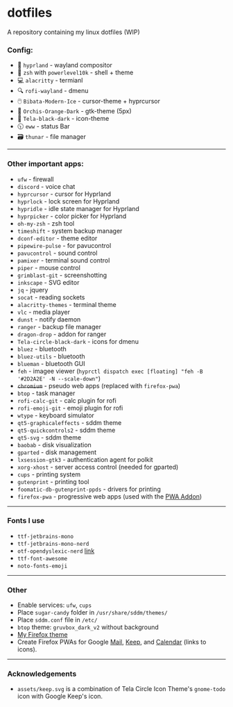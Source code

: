 # dotfiles
A repository containing my linux dotfiles (WIP)

### Config:
- 🎨 `hyprland` - wayland compositor
- 🐚 `zsh` with `powerlevel10k` - shell + theme
- 💻 `alacritty` - termianl
- 🔍 `rofi-wayland` - dmenu
- 🖱️ `Bibata-Modern-Ice` - cursor-theme + hyprcursor
- 📂 `Orchis-Orange-Dark` - gtk-theme (5px)
- 🙂 `Tela-black-dark` - icon-theme
- 🕥 `eww` - status Bar
- 🗃️ `thunar` - file manager

---

### Other important apps:
- `ufw` - firewall
- `discord` - voice chat
- `hyprcursor` - cursor for Hyprland
- `hyprlock` - lock screen for Hyprland
- `hypridle` - idle state manager for Hyprland
- `hyprpicker` - color picker for Hyprland
- `oh-my-zsh` - zsh tool
- `timeshift` - system backup manager
- `dconf-editor` - theme editor
- `pipewire-pulse` - for pavucontrol
- `pavucontrol` - sound control
- `pamixer` - terminal sound control
- `piper` - mouse control
- `grimblast-git` - screenshotting
- `inkscape` - SVG editor
- `jq` - jquery
- `socat` - reading sockets
- `alacritty-themes` - terminal theme
- `vlc` - media player
- `dunst` - notify daemon
- `ranger` - backup file manager
- `dragon-drop` - addon for ranger
- `Tela-circle-black-dark` - icons for dmenu
- `bluez` - bluetooth
- `bluez-utils` - bluetooth
- `blueman` - bluetooth GUI
- `feh` - imagee viewer (`hyprctl dispatch exec [floating] "feh -B '#2D2A2E' -N --scale-down"`)
- ~~`chromium`~~ - pseudo web apps (replaced with `firefox-pwa`)
- `btop` - task manager
- `rofi-calc-git` - calc plugin for rofi
- `rofi-emoji-git` - emoji plugin for rofi
- `wtype` - keyboard simulator
- `qt5-graphicaleffects` - sddm theme
- `qt5-quickcontrols2` - sddm theme
- `qt5-svg` - sddm theme
- `baobab` - disk visualization
- `gparted` - disk management
- `lxsession-gtk3` - authentication agent for polkit
- `xorg-xhost` - server access control (needed for gparted)
- `cups` - printing system
- `gutenprint` - printing tool
- `foomatic-db-gutenprint-ppds` - drivers for printing
- `firefox-pwa` - progressive web apps (used with the [PWA Addon](https://addons.mozilla.org/en-US/firefox/addon/pwas-for-firefox/))

---

### Fonts I use
- `ttf-jetbrains-mono`
- `ttf-jetbrains-mono-nerd`
- `otf-opendyslexic-nerd` [link](https://opendyslexic.org/)
- `ttf-font-awesome`
- `noto-fonts-emoji`

---

### Other
- Enable services: `ufw`, `cups`
- Place `sugar-candy` folder in `/usr/share/sddm/themes/`
- Place `sddm.conf` file in `/etc/`
- `btop` theme: `gruvbox_dark_v2` without background
- [My Firefox theme](https://color.firefox.com/?theme=XQAAAAJEAgAAAAAAAABBKYhm849SCicxcUEYWXcGHf3p79EhVPXpIZrHAQWRl-Xj7UBmqXiG5wsXaL1ei0ksRAZcdZKRsFsq0aumeRoYoFBgVqqVSrjrXjE9g6WCrDK3H57ewuq5UH2Vw__5oBNYn6Nht9OYQoY77X8xVKBamAkH1_pGP1tH9eonM18oEUlsavVANpmyMt0uPgdrLvmwcYLdDvlfraS7IP8I9XeqodbvSjmFHuWlM3mec8JTBLrc823vzrqxfgMs1s9RfWSg3eE4Q0ADIvqshDOXUHYRVr3fC7TZonEoADBBEvOqc1gzFmbWjo-fMQu3IKPXp_2NelOdIJcuxVNVhkeEiZ2d_s23iQ2f_7Aj2AA)
- Create Firefox PWAs for Google [Mail](https://raw.githubusercontent.com/vinceliuice/Tela-circle-icon-theme/master/src/scalable/apps/gmail.svg), [Keep](https://raw.githubusercontent.com/NickVeles/dotfiles/main/assets/keep.svg), and [Calendar](https://raw.githubusercontent.com/vinceliuice/Tela-circle-icon-theme/master/src/scalable/apps/google-calendar.svg) (links to icons).

---

### Acknowledgements
- `assets/keep.svg` is a combination of Tela Circle Icon Theme's `gnome-todo` icon with Google Keep's icon.
